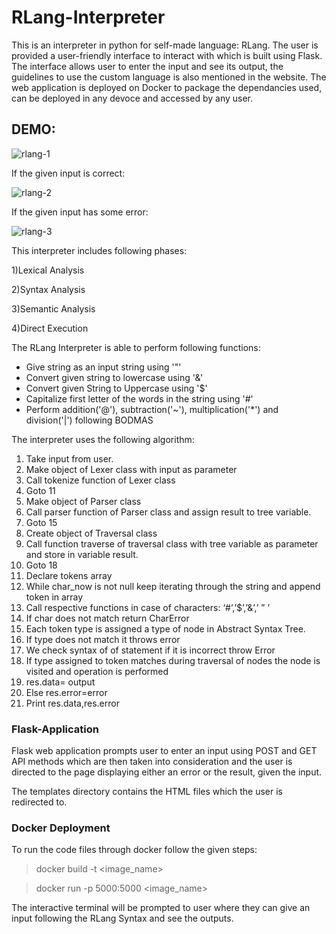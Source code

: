 # RLang-Interpreter

This is an interpreter in python for self-made language: RLang. The user is provided a user-friendly interface to interact with which is built using Flask.
The interface allows user to enter the input and see its output, the guidelines to use the custom language is also mentioned in the website. The web application is deployed on Docker to package the dependancies used, can be deployed in any devoce and accessed by any user.

## DEMO:

![rlang-1](https://user-images.githubusercontent.com/107244393/210112156-e9b823e6-1fd2-42ce-8c9d-e6d0ab6696be.png)

If the given input is correct:

![rlang-2](https://user-images.githubusercontent.com/107244393/210112174-3e2ad329-b74d-454f-a746-136237b8def1.png)

If the given input has some error:

![rlang-3](https://user-images.githubusercontent.com/107244393/210112185-c0267957-4f7f-4f90-843b-451bb19a0d9a.png)


This interpreter includes following phases:

1)Lexical Analysis

2)Syntax Analysis

3)Semantic Analysis

4)Direct Execution

The RLang Interpreter is able to perform following functions:
- Give string as an input string using '"'
- Convert given string to lowercase using '&'
- Convert given String to Uppercase using '$'
- Capitalize first letter of the words in the string using '#'
- Perform addition('@'), subtraction('~'), multiplication('*') and division('|') following BODMAS

The interpreter uses the following algorithm:
1. Take input from user.
2. Make object of Lexer class with input as parameter
3. Call tokenize function of Lexer class
4. Goto 11
5. Make object of Parser class 
6. Call parser function of Parser class and assign result to tree variable.
7. Goto 15
8. Create object of Traversal class
9. Call function traverse of traversal class with tree variable as parameter and 
store in variable result. 
10. Goto 18
11. Declare tokens array
12. While char_now is not null keep iterating through the string and append 
token in array
13. Call respective functions in case of characters: ‘#’,’$’,’&’,’ ” ’
14. If char does not match return CharError
15. Each token type is assigned a type of node in Abstract Syntax Tree.
16. If type does not match it throws error 
17.  We check syntax of of statement if it is incorrect throw Error
18. If type assigned to token matches during traversal of nodes the node is 
visited and operation is performed
19. res.data= output
20. Else res.error=error
21. Print res.data,res.error

### Flask-Application

Flask web application prompts user to enter an input using POST and GET API methods which are then taken into consideration and the user is directed to the page displaying either an error or the result, given the input.

The templates directory contains the HTML files which the user is redirected to.
### Docker Deployment
To run the code files through docker follow the given steps:
> docker build -t <image_name> <path>

> docker run -p 5000:5000 <image_name>

The interactive terminal will be prompted to user where they can give an input following the RLang Syntax and see the outputs.

